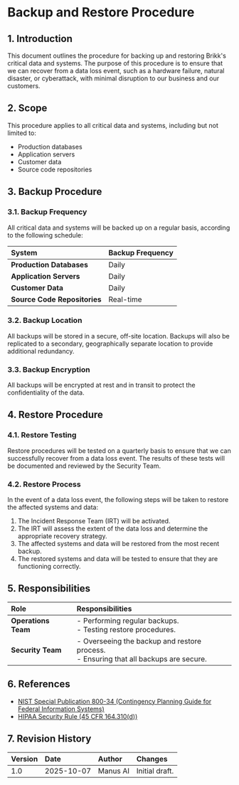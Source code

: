 # Backup and Restore Procedure

## 1. Introduction

This document outlines the procedure for backing up and restoring Brikk's critical data and systems. The purpose of this procedure is to ensure that we can recover from a data loss event, such as a hardware failure, natural disaster, or cyberattack, with minimal disruption to our business and our customers.

## 2. Scope

This procedure applies to all critical data and systems, including but not limited to:

-   Production databases
-   Application servers
-   Customer data
-   Source code repositories

## 3. Backup Procedure

### 3.1. Backup Frequency

All critical data and systems will be backed up on a regular basis, according to the following schedule:

| System | Backup Frequency |
| :--- | :--- |
| **Production Databases** | Daily |
| **Application Servers** | Daily |
| **Customer Data** | Daily |
| **Source Code Repositories** | Real-time |

### 3.2. Backup Location

All backups will be stored in a secure, off-site location. Backups will also be replicated to a secondary, geographically separate location to provide additional redundancy.

### 3.3. Backup Encryption

All backups will be encrypted at rest and in transit to protect the confidentiality of the data.

## 4. Restore Procedure

### 4.1. Restore Testing

Restore procedures will be tested on a quarterly basis to ensure that we can successfully recover from a data loss event. The results of these tests will be documented and reviewed by the Security Team.

### 4.2. Restore Process

In the event of a data loss event, the following steps will be taken to restore the affected systems and data:

1.  The Incident Response Team (IRT) will be activated.
2.  The IRT will assess the extent of the data loss and determine the appropriate recovery strategy.
3.  The affected systems and data will be restored from the most recent backup.
4.  The restored systems and data will be tested to ensure that they are functioning correctly.

## 5. Responsibilities

| Role | Responsibilities |
| :--- | :--- |
| **Operations Team** | - Performing regular backups.<br>- Testing restore procedures. |
| **Security Team** | - Overseeing the backup and restore process.<br>- Ensuring that all backups are secure. |

## 6. References

-   [NIST Special Publication 800-34 (Contingency Planning Guide for Federal Information Systems)](https://csrc.nist.gov/publications/detail/sp/800-34/rev-1/final)
-   [HIPAA Security Rule (45 CFR 164.310(d))](https://www.hhs.gov/hipaa/for-professionals/security/index.html)

## 7. Revision History

| Version | Date | Author | Changes |
| :--- | :--- | :--- | :--- |
| 1.0 | 2025-10-07 | Manus AI | Initial draft. |

